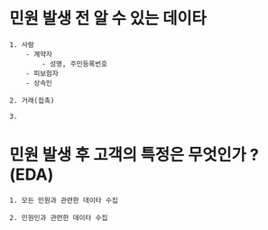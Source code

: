 # 민원 발생 전 알 수 있는 데이타
```
1. 사람  
    - 계약자   
        - 성명, 주민등록번호
    - 피보험자  
    - 상속인  

2. 거래(접촉)

3. 
```

# 민원 발생 후 고객의 특정은 무엇인가 ? (EDA)    
```
1. 모든 민원과 관련한 데이타 수집

2. 민원인과 관련한 데이타 수집
```
